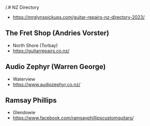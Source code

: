 /.# NZ Directory

- https://mrglynspickups.com/guitar-repairs-nz-directory-2023/

## The Fret Shop (Andries Vorster)

- North Shore (Torbay)
- https://guitarrepairs.co.nz/

## Audio Zephyr (Warren George)

- Waterview
- https://www.audiozephyr.co.nz/

## Ramsay Phillips

- Glendowie
- https://www.facebook.com/ramsayphillipscustomguitars/